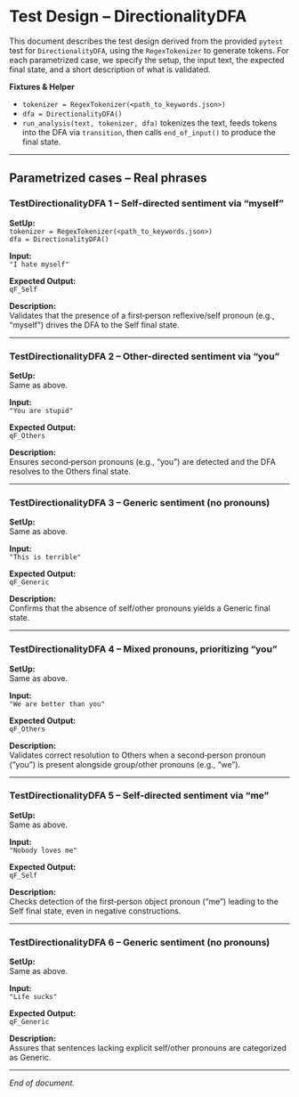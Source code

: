 # Test Design – DirectionalityDFA

This document describes the test design derived from the provided `pytest` test for `DirectionalityDFA`, using the `RegexTokenizer` to generate tokens. For each parametrized case, we specify the setup, the input text, the expected final state, and a short description of what is validated.

**Fixtures & Helper**
- `tokenizer = RegexTokenizer(<path_to_keywords.json>)`
- `dfa = DirectionalityDFA()`
- `run_analysis(text, tokenizer, dfa)` tokenizes the text, feeds tokens into the DFA via `transition`, then calls `end_of_input()` to produce the final state.

---

## Parametrized cases – Real phrases

### TestDirectionalityDFA 1 – Self-directed sentiment via “myself”
**SetUp:**  
`tokenizer = RegexTokenizer(<path_to_keywords.json>)`  
`dfa = DirectionalityDFA()`

**Input:**  
`"I hate myself"`

**Expected Output:**  
`qF_Self`

**Description:**  
Validates that the presence of a first‑person reflexive/self pronoun (e.g., “myself”) drives the DFA to the Self final state.

---

### TestDirectionalityDFA 2 – Other-directed sentiment via “you”
**SetUp:**  
Same as above.

**Input:**  
`"You are stupid"`

**Expected Output:**  
`qF_Others`

**Description:**  
Ensures second‑person pronouns (e.g., “you”) are detected and the DFA resolves to the Others final state.

---

### TestDirectionalityDFA 3 – Generic sentiment (no pronouns)
**SetUp:**  
Same as above.

**Input:**  
`"This is terrible"`

**Expected Output:**  
`qF_Generic`

**Description:**  
Confirms that the absence of self/other pronouns yields a Generic final state.

---

### TestDirectionalityDFA 4 – Mixed pronouns, prioritizing “you”
**SetUp:**  
Same as above.

**Input:**  
`"We are better than you"`

**Expected Output:**  
`qF_Others`

**Description:**  
Validates correct resolution to Others when a second‑person pronoun (“you”) is present alongside group/other pronouns (e.g., “we”).

---

### TestDirectionalityDFA 5 – Self-directed sentiment via “me”
**SetUp:**  
Same as above.

**Input:**  
`"Nobody loves me"`

**Expected Output:**  
`qF_Self`

**Description:**  
Checks detection of the first‑person object pronoun (“me”) leading to the Self final state, even in negative constructions.

---

### TestDirectionalityDFA 6 – Generic sentiment (no pronouns)
**SetUp:**  
Same as above.

**Input:**  
`"Life sucks"`

**Expected Output:**  
`qF_Generic`

**Description:**  
Assures that sentences lacking explicit self/other pronouns are categorized as Generic.

---

*End of document.*
